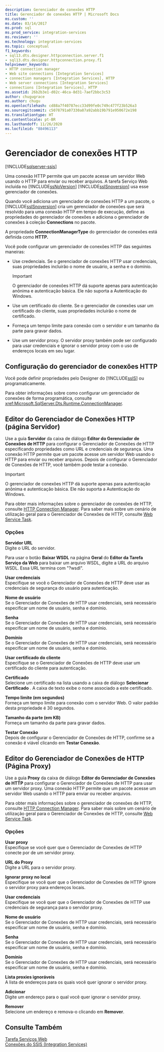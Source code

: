 ```yaml
---
description: Gerenciador de conexões HTTP
title: Gerenciador de conexões HTTP | Microsoft Docs
ms.custom: ''
ms.date: 03/14/2017
ms.prod: sql
ms.prod_service: integration-services
ms.reviewer: ''
ms.technology: integration-services
ms.topic: conceptual
f1_keywords:
- sql13.dts.designer.httpconnection.server.f1
- sql13.dts.designer.httpconnection.proxy.f1
helpviewer_keywords:
- HTTP connection manager
- Web site connections [Integration Services]
- connection managers [Integration Services], HTTP
- Web server connections [Integration Services]
- connections [Integration Services], HTTP
ms.assetid: 26b2b3e1-d02c-46ca-8d31-7aef2bbc3c53
author: chugugrace
ms.author: chugu
ms.openlocfilehash: cd88a7f40787ecc33d99fe0c749c477f23b526a3
ms.sourcegitcommit: c5078791a07330a87a92abb19b791e950672e198
ms.translationtype: HT
ms.contentlocale: pt-BR
ms.lasthandoff: 11/26/2020
ms.locfileid: "88496113"
---
```

# <a name="http-connection-manager"></a>Gerenciador de conexões HTTP

[!INCLUDE[sqlserver-ssis](../../includes/applies-to-version/sqlserver-ssis.md)]


  Uma conexão HTTP permite que um pacote acesse um servidor Web usando o HTTP para enviar ou receber arquivos. A tarefa Serviço Web incluída no [!INCLUDE[ssNoVersion](../../includes/ssnoversion-md.md)] [!INCLUDE[ssISnoversion](../../includes/ssisnoversion-md.md)] usa esse gerenciador de conexões.  
  
 Quando você adiciona um gerenciador de conexões HTTP a um pacote, o [!INCLUDE[ssISnoversion](../../includes/ssisnoversion-md.md)] cria um gerenciador de conexões que será resolvido para uma conexão HTTP em tempo de execução, define as propriedades do gerenciador de conexões e adiciona o gerenciador de conexões à coleção **Connections** no pacote.  
  
 A propriedade **ConnectionManagerType** do gerenciador de conexões está definida como **HTTP.**  
  
 Você pode configurar um gerenciador de conexões HTTP das seguintes maneiras:  
  
-   Use credenciais. Se o gerenciador de conexões HTTP usar credenciais, suas propriedades incluirão o nome de usuário, a senha e o domínio.  
  
    > [!IMPORTANT]  
    >  O gerenciador de conexões HTTP dá suporte apenas para autenticação anônima e autenticação básica. Ele não suporta a Autenticação do Windows.  
  
-   Use um certificado do cliente. Se o gerenciador de conexões usar um certificado do cliente, suas propriedades incluirão o nome de certificado.  
  
-   Forneça um tempo limite para conexão com o servidor e um tamanho da parte para gravar dados.  
  
-   Use um servidor proxy. O servidor proxy também pode ser configurado para usar credenciais e ignorar o servidor proxy com o uso de endereços locais em seu lugar.  
  
## <a name="configuration-of-the-http-connection-manager"></a>Configuração do gerenciador de conexões HTTP  
 Você pode definir propriedades pelo Designer do [!INCLUDE[ssIS](../../includes/ssis-md.md)] ou programaticamente.  
  
 Para obter informações sobre como configurar um gerenciador de conexões de forma programática, consulte <xref:Microsoft.SqlServer.Dts.Runtime.ConnectionManager>.  
  
## <a name="http-connection-manager-editor-server-page"></a>Editor do Gerenciador de Conexões HTTP (página Servidor)
  Use a guia **Servidor** da caixa de diálogo **Editor do Gerenciador de Conexões de HTTP** para configurar o Gerenciador de Conexões de HTTP especificando propriedades como URL e credenciais de segurança. Uma conexão HTTP permite que um pacote acesse um servidor Web usando o HTTP para enviar ou receber arquivos. Depois de configurar o Gerenciador de Conexões de HTTP, você também pode testar a conexão.  
  
> [!IMPORTANT]  
>  O gerenciador de conexões HTTP dá suporte apenas para autenticação anônima e autenticação básica. Ele não suporta a Autenticação do Windows.  
  
 Para obter mais informações sobre o gerenciador de conexões de HTTP, consulte [HTTP Connection Manager](../../integration-services/connection-manager/http-connection-manager.md). Para saber mais sobre um cenário de utilização geral para o Gerenciador de Conexões de HTTP, consulte [Web Service Task](../../integration-services/control-flow/web-service-task.md).  
  
### <a name="options"></a>Opções  
 **Servidor URL**  
 Digite o URL do servidor.  
  
 Para usar o botão **Baixar WSDL** na página **Geral** do **Editor da Tarefa Serviço da Web** para baixar um arquivo WSDL, digite a URL do arquivo WSDL. Essa URL termina com "?wsdl".  
  
 **Usar credenciais**  
 Especifique se você o Gerenciador de Conexões de HTTP deve usar as credenciais de segurança do usuário para autenticação.  
  
 **Nome de usuário**  
 Se o Gerenciador de Conexões de HTTP usar credenciais, será necessário especificar um nome de usuário, senha e domínio.  
  
 **Senha**  
 Se o Gerenciador de Conexões de HTTP usar credenciais, será necessário especificar um nome de usuário, senha e domínio.  
  
 **Domínio**  
 Se o Gerenciador de Conexões de HTTP usar credenciais, será necessário especificar um nome de usuário, senha e domínio.  
  
 **Usar certificado do cliente**  
 Especifique se o Gerenciador de Conexões de HTTP deve usar um certificado do cliente para autenticação.  
  
 **Certificado**  
 Selecione um certificado na lista usando a caixa de diálogo **Selecionar Certificado** . A caixa de texto exibe o nome associado a este certificado.  
  
 **Tempo limite (em segundos)**  
 Forneça um tempo limite para conexão com o servidor Web. O valor padrão desta propriedade é 30 segundos.  
  
 **Tamanho da parte (em KB)**  
 Forneça um tamanho da parte para gravar dados.  
  
 **Testar Conexão**  
 Depois de configurar o Gerenciador de Conexões de HTTP, confirme se a conexão é viável clicando em **Testar Conexão**.  
  
## <a name="http-connection-manager-editor-proxy-page"></a>Editor do Gerenciador de Conexões de HTTP (Página Proxy)
  Use a guia **Proxy** da caixa de diálogo **Editor do Gerenciador de Conexões de HTTP** para configurar o Gerenciador de Conexões de HTTP para usar um servidor proxy. Uma conexão HTTP permite que um pacote acesse um servidor Web usando o HTTP para enviar ou receber arquivos.  
  
 Para obter mais informações sobre o gerenciador de conexões de HTTP, consulte [HTTP Connection Manager](../../integration-services/connection-manager/http-connection-manager.md). Para saber mais sobre um cenário de utilização geral para o Gerenciador de Conexões de HTTP, consulte [Web Service Task](../../integration-services/control-flow/web-service-task.md).  
  
### <a name="options"></a>Opções  
 **Usar proxy**  
 Especifique se você quer que o Gerenciador de Conexões de HTTP conecte por de um servidor proxy.  
  
 **URL do Proxy**  
 Digite a URL para o servidor proxy.  
  
 **Ignorar proxy no local**  
 Especifique se você quer que o Gerenciador de Conexões de HTTP ignore o servidor proxy para endereços locais.  
  
 **Usar credenciais**  
 Especifique se você quer que o Gerenciador de Conexões de HTTP use credenciais de segurança para o servidor proxy.  
  
 **Nome de usuário**  
 Se o Gerenciador de Conexões de HTTP usar credenciais, será necessário especificar um nome de usuário, senha e domínio.  
  
 **Senha**  
 Se o Gerenciador de Conexões de HTTP usar credenciais, será necessário especificar um nome de usuário, senha e domínio.  
  
 **Domínio**  
 Se o Gerenciador de Conexões de HTTP usar credenciais, será necessário especificar um nome de usuário, senha e domínio.  
  
 **Lista proxies ignoráveis**  
 A lista de endereços para os quais você quer ignorar o servidor proxy.  
  
 **Adicionar**  
 Digite um endereço para o qual você quer ignorar o servidor proxy.  
  
 **Remover**  
 Selecione um endereço e remova-o clicando em **Remover**.  
  
## <a name="see-also"></a>Consulte Também  
 [Tarefa Serviços Web](../../integration-services/control-flow/web-service-task.md)   
 [Conexões do SSIS &#40;Integration Services&#41;](../../integration-services/connection-manager/integration-services-ssis-connections.md)  
  
  
